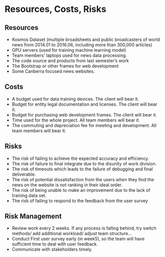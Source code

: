 # Resources, Costs, Risks

## Resources

- Kosmos Dataset (multiple broadsheets and public broadcasters of world news from 2014.01 to 2016.06, including more than 300,000 articles)
- GPU servers  (used for training machine learning model)
- Team members’ laptops used for news data processing.
- The code source and products from last semester’s work
- The Bootstrap or other frames for web development
- Some Canberra focused news websites.

## Costs

- A budget used for data training devices. The client will bear it.
-  Budget for entity legal documentation and licenses. The client will bear it.
-  Budget for purchasing web development frames. The client will bear it.
- Time used for the whole project. All team members will bear it.
- The commuting and depreciation fee for meeting and development. All team members will bear it. 

## Risks

- The risk of failing to achieve the expected accuracy and efficiency.
- The risk of failure to final integrate due to the disunity of work division.
- The risk of timeouts which leads to the failure of debugging and final deliverable.
- The risk of potential dissatisfaction from the users when they find the news on the website is not ranking in their ideal order.
- The risk of being unable to make an improvement due to the lack of training data set.
- The risk of failing to respond to the feedback from the user survey

## Risk Management

- Review work every 2 weeks. If any process is falling behind, try switch methods/ add additional workload/ adjust team structure…
- Conduct First user survey early (in week5), so the team will have sufficient time to deal with user feedback.
- Communicate with stakeholders timely.


